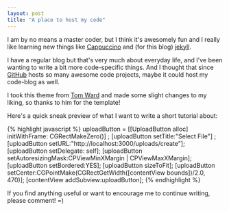 ```yaml
---
layout: post
title: "A place to host my code"
---
```


I am by no means a master coder, but I think it's awesomely fun and I really like learning new things like [Cappuccino](http://cappuccino.org) and (for this blog) [jekyll](http://wiki.github.com/mojombo/jekyll/).

I have a regular blog but that's very much about everyday life, and I've been wanting to write a bit more code-specific things. And I thought that since [GitHub](http://github.com) hosts so many awesome code projects, maybe it could host my code-blog as well.

I took this theme from [Tom Ward](http://tomafro.net/) and made some slight changes to my liking, so thanks to him for the template!

Here's a quick sneak preview of what I want to write a short tutorial about:

{% highlight javascript %}
uploadButton = [[UploadButton alloc] initWithFrame: CGRectMakeZero()] ;
[uploadButton setTitle:"Select File"] ;
[uploadButton setURL:"http://localhost:3000/uploads/create"];
[uploadButton setDelegate: self];
[uploadButton setAutoresizingMask:CPViewMinXMargin | CPViewMaxXMargin];
[uploadButton setBordered:YES];
[uploadButton sizeToFit];
[uploadButton setCenter:CGPointMake(CGRectGetWidth([contentView bounds])/2.0, 470)];
[contentView addSubview:uploadButton];
{% endhighlight %}

If you find anything useful or want to encourage me to continue writing, please comment! =)